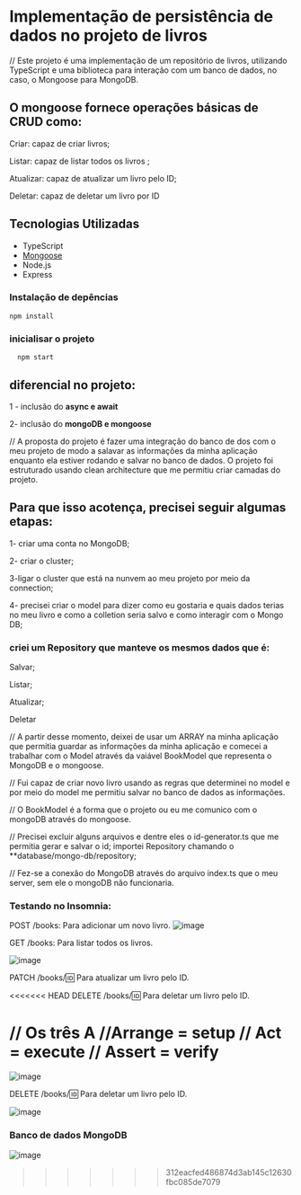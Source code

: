 # Implementação de persistência de dados no projeto de livros

// Este projeto é uma implementação de um repositório de livros, utilizando TypeScript 
e uma biblioteca para interação com um banco de dados,  no caso, o Mongoose para MongoDB. 



## O mongoose fornece operações básicas de CRUD como:

Criar: capaz de criar livros;

Listar: capaz de listar todos os livros ;

Atualizar: capaz de atualizar um livro pelo ID;

Deletar: capaz de deletar um livro por ID


## Tecnologias Utilizadas

- TypeScript
- [Mongoose](https://mongoosejs.com/) 
- Node.js
- Express 

### Instalação de depências
  
  ```
  npm install
  
  ```

### inicialisar o projeto

```
  npm start
```

## diferencial no projeto:
1 - inclusão do **async e await**

2- inclusão do  **mongoDB e mongoose**


// A proposta do projeto é fazer uma integração do banco de dos com o meu projeto de modo a salavar as informações da minha aplicação enquanto ela estiver rodando e salvar no banco de dados. O projeto foi estruturado usando clean architecture que me permitiu criar camadas do projeto.

## Para que isso acotença, precisei seguir algumas etapas: 

1- criar uma conta no MongoDB;

2- criar o cluster;

3-ligar o cluster que está na nunvem ao meu projeto por meio da connection;

4- precisei criar o model para dizer como eu gostaria e quais dados terias no meu livro e como a colletion seria salvo e como interagir com o Mongo DB;

### criei um Repository que manteve os mesmos dados que é:

Salvar;

Listar;

Atualizar;

Deletar

// A partir desse momento, deixei de usar um ARRAY na minha aplicação que permitia guardar as informações da minha aplicação e comecei a trabalhar com o Model através da vaiável BookModel que representa o MongoDB e o mongoose.

// Fui capaz de criar novo livro usando as regras que determinei no model e por meio do model me permitiu salvar no banco de dados as informações.

// O BookModel é a forma que o projeto ou eu me comunico com o mongoDB através do mongoose.

// Precisei excluir alguns arquivos e dentre eles o id-generator.ts que me permitia gerar e salvar o id;
importei Repository chamando o **database/mongo-db/repository;

// Fez-se a conexão do MongoDB através do arquivo index.ts que o meu server, sem ele o mongoDB não funcionaria.


### Testando no Insomnia: 

POST /books: Para adicionar um novo livro.
![image](https://github.com/user-attachments/assets/5b22f155-677c-42fe-877f-1c8b312809fb)


GET /books: Para listar todos os livros.

![image](https://github.com/user-attachments/assets/822e4840-653b-4fc5-b353-3143a843dacd)


PATCH /books/:id: Para atualizar um livro pelo ID.

<<<<<<< HEAD
DELETE /books/:id: Para deletar um livro pelo ID.

// Os três  A
//Arrange = setup
// Act = execute
// Assert = verify
=======
![image](https://github.com/user-attachments/assets/5073448d-cc55-4e42-8578-88750f9e386b)


DELETE /books/:id: Para deletar um livro pelo ID.

![image](https://github.com/user-attachments/assets/1dde0b54-d404-4e48-a7ee-e58e98c8bcb2)

### Banco de dados MongoDB

![image](https://github.com/user-attachments/assets/413b945f-f822-4a8b-8251-ed3c16c0761c)





>>>>>>> 312eacfed486874d3ab145c12630fbc085de7079
